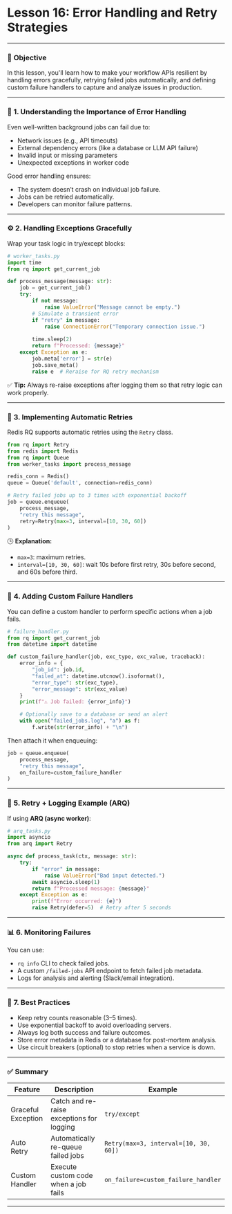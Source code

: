 # **Lesson 16: Error Handling and Retry Strategies**

---

### 🎯 **Objective**

In this lesson, you'll learn how to make your workflow APIs resilient by handling errors gracefully, retrying failed jobs automatically, and defining custom failure handlers to capture and analyze issues in production.

---

### 🧩 **1. Understanding the Importance of Error Handling**

Even well-written background jobs can fail due to:

* Network issues (e.g., API timeouts)
* External dependency errors (like a database or LLM API failure)
* Invalid input or missing parameters
* Unexpected exceptions in worker code

Good error handling ensures:

* The system doesn’t crash on individual job failure.
* Jobs can be retried automatically.
* Developers can monitor failure patterns.

---

### ⚙️ **2. Handling Exceptions Gracefully**

Wrap your task logic in try/except blocks:

```python
# worker_tasks.py
import time
from rq import get_current_job

def process_message(message: str):
    job = get_current_job()
    try:
        if not message:
            raise ValueError("Message cannot be empty.")
        # Simulate a transient error
        if "retry" in message:
            raise ConnectionError("Temporary connection issue.")
        
        time.sleep(2)
        return f"Processed: {message}"
    except Exception as e:
        job.meta['error'] = str(e)
        job.save_meta()
        raise e  # Reraise for RQ retry mechanism
```

✅ **Tip:** Always re-raise exceptions after logging them so that retry logic can work properly.

---

### 🔁 **3. Implementing Automatic Retries**

Redis RQ supports automatic retries using the `Retry` class.

```python
from rq import Retry
from redis import Redis
from rq import Queue
from worker_tasks import process_message

redis_conn = Redis()
queue = Queue('default', connection=redis_conn)

# Retry failed jobs up to 3 times with exponential backoff
job = queue.enqueue(
    process_message,
    "retry this message",
    retry=Retry(max=3, interval=[10, 30, 60])
)
```

🕒 **Explanation:**

* `max=3`: maximum retries.
* `interval=[10, 30, 60]`: wait 10s before first retry, 30s before second, and 60s before third.

---

### 🧠 **4. Adding Custom Failure Handlers**

You can define a custom handler to perform specific actions when a job fails.

```python
# failure_handler.py
from rq import get_current_job
from datetime import datetime

def custom_failure_handler(job, exc_type, exc_value, traceback):
    error_info = {
        "job_id": job.id,
        "failed_at": datetime.utcnow().isoformat(),
        "error_type": str(exc_type),
        "error_message": str(exc_value)
    }
    print(f"⚠️ Job failed: {error_info}")

    # Optionally save to a database or send an alert
    with open("failed_jobs.log", "a") as f:
        f.write(str(error_info) + "\n")
```

Then attach it when enqueuing:

```python
job = queue.enqueue(
    process_message,
    "retry this message",
    on_failure=custom_failure_handler
)
```

---

### 🧾 **5. Retry + Logging Example (ARQ)**

If using **ARQ (async worker)**:

```python
# arq_tasks.py
import asyncio
from arq import Retry

async def process_task(ctx, message: str):
    try:
        if "error" in message:
            raise ValueError("Bad input detected.")
        await asyncio.sleep(1)
        return f"Processed message: {message}"
    except Exception as e:
        print(f"Error occurred: {e}")
        raise Retry(defer=5)  # Retry after 5 seconds
```

---

### 📊 **6. Monitoring Failures**

You can use:

* `rq info` CLI to check failed jobs.
* A custom `/failed-jobs` API endpoint to fetch failed job metadata.
* Logs for analysis and alerting (Slack/email integration).

---

### 🧱 **7. Best Practices**

* Keep retry counts reasonable (3–5 times).
* Use exponential backoff to avoid overloading servers.
* Always log both success and failure outcomes.
* Store error metadata in Redis or a database for post-mortem analysis.
* Use circuit breakers (optional) to stop retries when a service is down.

---

### ✅ **Summary**

| Feature            | Description                               | Example                               |
| ------------------ | ----------------------------------------- | ------------------------------------- |
| Graceful Exception | Catch and re-raise exceptions for logging | `try/except`                          |
| Auto Retry         | Automatically re-queue failed jobs        | `Retry(max=3, interval=[10, 30, 60])` |
| Custom Handler     | Execute custom code when a job fails      | `on_failure=custom_failure_handler`   |

---


